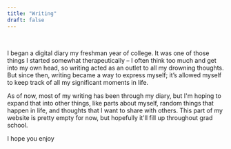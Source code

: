 ```yaml
---
title: "Writing"
draft: false
---
```

<br />

I began a digital diary my freshman year of college. It was one of those things I started somewhat therapeutically – I often think too much and get into my own head, so writing acted as an outlet to all my drowning thoughts. But since then, writing became a way to express myself; it’s allowed myself to keep track of all my significant moments in life.

As of now, most of my writing has been through my diary, but I'm hoping to expand that into other things, like parts about myself, random  things that happen in life, and thoughts that I want to share with others. This part of my website is pretty empty for now, but hopefully it'll fill up throughout grad school.

I hope you enjoy